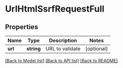 # UrlHtmlSsrfRequestFull

## Properties
Name | Type | Description | Notes
------------ | ------------- | ------------- | -------------
**url** | **string** | URL to validate | [optional] 

[[Back to Model list]](../README.md#documentation-for-models) [[Back to API list]](../README.md#documentation-for-api-endpoints) [[Back to README]](../README.md)


